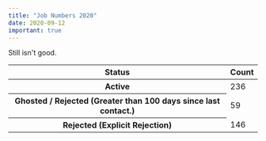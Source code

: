 ```yaml
---
title: "Job Numbers 2020"
date: 2020-09-12
important: true
---
```


Still isn't good.


<Table striped>
<thead>
<tr>
<th>Status</th>
<th>Count</th>
</tr>
</thead>
<tbody>
<tr>
<th scope={'row'}>Active</th>
<td>236</td>
</tr>
<tr>
<th scope={'row'}>Ghosted / Rejected (Greater than 100 days since last contact.)</th>
<td>59</td>
</tr>
<tr>
<th scope={'row'}>Rejected (Explicit Rejection)</th>
<td>146</td>
</tr>
</tbody>
</Table>
